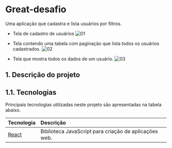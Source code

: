 # Great-desafio
Uma aplicação que cadastra e lista usuários por filtros.

* Tela de cadastro de usuários
![01](https://user-images.githubusercontent.com/37351953/189362535-9596f433-c841-4743-ba31-557bba045403.png)

* Tela contendo uma tabela com paginação que lista todos os usuários cadastrados.
![02](https://user-images.githubusercontent.com/37351953/189364586-b884a2c0-bc1c-4ff7-9f8c-19d747f6b1ec.png)


* Tela que mostra todos os dados de um usuário.
![03](https://user-images.githubusercontent.com/37351953/189364594-4a9c5384-1899-439c-883b-c4a0e07adace.png)

<!-- 
1. Descrição do projeto
2. Tecnologias utilizadas
3. Organização do projeto
4. Build e deploy
5. Desenvolvimento 
-->

## 1. Descrição do projeto
## 1.1. Tecnologias

Principais tecnologias utilizadas neste projeto são apresentadas na tabela abaixo.

| Tecnologia                               | Descrição                                                                     |
| :--------------------------------------- | :---------------------------------------------------------------------------- |          
| [React](https://pt-br.reactjs.org/)      | Biblioteca JavaScript para criação de aplicações web.                         |
